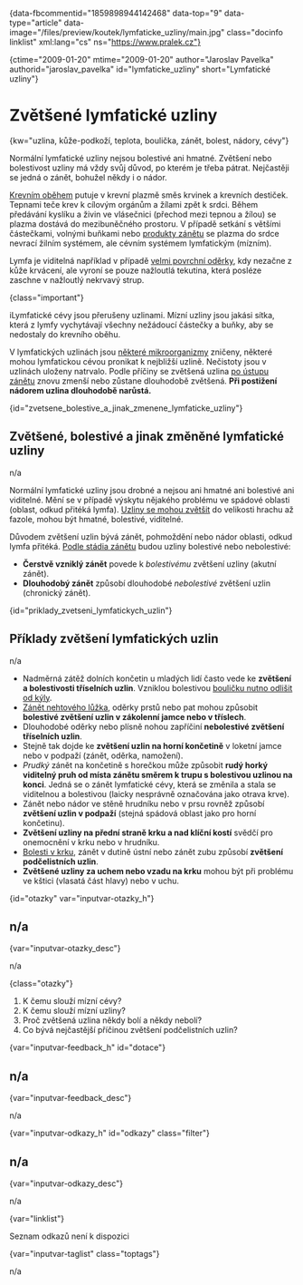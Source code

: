 
{data-fbcommentid="1859898944142468" data-top="9" data-type="article" data-image="/files/preview/koutek/lymfaticke_uzliny/main.jpg" class="docinfo linklist" xml:lang="cs" ns="https://www.pralek.cz"}

{ctime="2009-01-20" mtime="2009-01-20" author="Jaroslav Pavelka" authorid="jaroslav\_pavelka" id="lymfaticke\_uzliny" short="Lymfatické uzliny"}

# Zvětšené lymfatické uzliny

{kw="uzlina, kůže-podkoží, teplota, boulička, zánět, bolest, nádory, cévy"}

Normální lymfatické uzliny nejsou bolestivé ani hmatné. Zvětšení nebo bolestivost uzliny má vždy svůj důvod, po kterém je třeba pátrat. Nejčastěji se jedná o zánět, bohužel někdy i o nádor.

[Krevním oběhem][1] putuje v krevní plazmě směs krvinek a krevních destiček. Tepnami teče krev k cílovým orgánům a žílami zpět k srdci. Během předávání kyslíku a živin ve vlásečnici (přechod mezi tepnou a žílou) se plazma dostává do mezibuněčného prostoru. V případě setkání s většími částečkami, volnými buňkami nebo [produkty zánětu][2] se plazma do srdce nevrací žilním systémem, ale cévním systémem lymfatickým (mízním).

Lymfa je viditelná například v případě [velmi povrchní oděrky][3], kdy nezačne z kůže krvácení, ale vyroní se pouze nažloutlá tekutina, která posléze zaschne v nažloutlý nekrvavý strup.

{class="important"}

<span class="fas fa-exclamation-triangle">i</span>Lymfatické cévy jsou přerušeny uzlinami. Mízní uzliny jsou jakási sítka, která z lymfy vychytávají všechny nežádoucí částečky a buňky, aby se nedostaly do krevního oběhu.

V lymfatických uzlinách jsou [některé mikroorganizmy][4] zničeny, některé mohou lymfatickou cévou pronikat k nejbližší uzlině. Nečistoty jsou v uzlinách uloženy natrvalo. Podle příčiny se zvětšená uzlina [po ústupu zánětu][5] znovu zmenší nebo zůstane dlouhodobě zvětšená. **Při postižení nádorem uzlina dlouhodobě narůstá.**

{id="zvetsene\_bolestive\_a\_jinak\_zmenene\_lymfaticke\_uzliny"}

## Zvětšené, bolestivé a jinak změněné lymfatické uzliny

n/a

Normální lymfatické uzliny jsou drobné a nejsou ani hmatné ani bolestivé ani viditelné. Mění se v případě výskytu nějakého problému ve spádové oblasti (oblast, odkud přitéká lymfa). [Uzliny se mohou zvětšit][6] do velikosti hrachu až fazole, mohou být hmatné, bolestivé, viditelné.

Důvodem zvětšení uzlin bývá zánět, pohmoždění nebo nádor oblasti, odkud lymfa přitéká. [Podle stádia zánětu][7] budou uzliny bolestivé nebo nebolestivé:

  * **Čerstvě vzniklý zánět** povede k _bolestivému_ zvětšení uzliny (akutní zánět).
  * **Dlouhodobý zánět** způsobí dlouhodobé _nebolestivé_ zvětšení uzlin (chronický zánět).

{id="priklady\_zvetseni\_lymfatickych_uzlin"}

## Příklady zvětšení lymfatických uzlin

n/a

  * Nadměrná zátěž dolních končetin u mladých lidí často vede ke **zvětšení a bolestivosti tříselních uzlin**. Vzniklou bolestivou [bouličku nutno odlišit od kýly][8].
  * [Zánět nehtového lůžka][9], oděrky prstů nebo pat mohou způsobit **bolestivé zvětšení uzlin v zákolenní jamce nebo v tříslech**.
  * Dlouhodobé oděrky nebo plísně nohou zapříčiní **nebolestivé zvětšení tříselních uzlin**.
  * Stejně tak dojde ke **zvětšení uzlin na horní končetině** v loketní jamce nebo v podpaží (zánět, oděrka, namožení).
  * _Prudký_ zánět na končetině s horečkou může způsobit **rudý horký viditelný pruh od místa zánětu směrem k trupu s bolestivou uzlinou na konci**. Jedná se o zánět lymfatické cévy, která se změnila a stala se viditelnou a bolestivou (laicky nesprávně označována jako otrava krve).
  * Zánět nebo nádor ve stěně hrudníku nebo v prsu rovněž způsobí **zvětšení uzlin v podpaží** (stejná spádová oblast jako pro horní končetinu).
  * **Zvětšení uzliny na přední straně krku a nad klíční kostí** svědčí pro onemocnění v krku nebo v hrudníku.
  * [Bolesti v krku][2], zánět v dutině ústní nebo zánět zubu způsobí **zvětšení podčelistních uzlin**.
  * **Zvětšené uzliny za uchem nebo vzadu na krku** mohou být při problému ve kštici (vlasatá část hlavy) nebo v uchu.

{id="otazky" var="inputvar-otazky_h"}

## n/a

{var="inputvar-otazky_desc"}

n/a

{class="otazky"}

  1. K čemu slouží mízní cévy?
  2. K čemu slouží mízní uzliny?
  3. Proč zvětšená uzlina někdy bolí a někdy nebolí?
  4. Co bývá nejčastější příčinou zvětšení podčelistních uzlin?

{var="inputvar-feedback_h" id="dotace"}

## n/a

{var="inputvar-feedback_desc"}

n/a

{var="inputvar-odkazy_h" id="odkazy" class="filter"}

## n/a

{var="inputvar-odkazy_desc"}

n/a

{var="linklist"}

Seznam odkazů není k dispozici

{var="inputvar-taglist" class="toptags"}

n/a

 [1]: krevni_tlak
 [2]: bolest_v_krku_angina
 [3]: odreniny_neboli_oderky
 [4]: mikroorganizmy
 [5]: zanet
 [6]: mytus_o_rakovine
 [7]: lecba_zanetu
 [8]: kyla
 [9]: zarustajici_nehty

